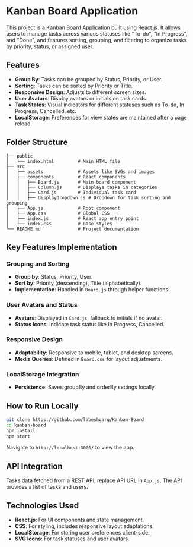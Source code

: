 
# Kanban Board Application

This project is a Kanban Board Application built using React.js. It allows users to manage tasks across various statuses like "To-do", "In Progress", and "Done", and features sorting, grouping, and filtering to organize tasks by priority, status, or assigned user.

## Features

- **Group By**: Tasks can be grouped by Status, Priority, or User.
- **Sorting**: Tasks can be sorted by Priority or Title.
- **Responsive Design**: Adjusts to different screen sizes.
- **User Avatars**: Display avatars or initials on task cards.
- **Task States**: Visual indicators for different statuses such as To-do, In Progress, Cancelled, etc.
- **LocalStorage**: Preferences for view states are maintained after a page reload.

## Folder Structure

```
├── public
│   └── index.html         # Main HTML file
├── src
│   ├── assets             # Assets like SVGs and images
│   ├── components         # React components
│   │   ├── Board.js       # Main board component
│   │   ├── Column.js      # Displays tasks in categories
│   │   ├── Card.js        # Individual task card
│   │   ├── DisplayDropdown.js # Dropdown for task sorting and grouping
│   ├── App.js             # Root component
│   ├── App.css            # Global CSS
│   ├── index.js           # React app entry point
│   └── index.css          # Base styles
└── README.md              # Project documentation
```

## Key Features Implementation

### Grouping and Sorting
- **Group by**: Status, Priority, User.
- **Sort by**: Priority (descending), Title (alphabetically).
- **Implementation**: Handled in `Board.js` through helper functions.

### User Avatars and Status
- **Avatars**: Displayed in `Card.js`, fallback to initials if no avatar.
- **Status Icons**: Indicate task status like In Progress, Cancelled.

### Responsive Design
- **Adaptability**: Responsive to mobile, tablet, and desktop screens.
- **Media Queries**: Defined in `Board.css` for layout adjustments.

### LocalStorage Integration
- **Persistence**: Saves groupBy and orderBy settings locally.

## How to Run Locally

```bash
git clone https://github.com/labeshgarg/Kanban-Board
cd kanban-board
npm install
npm start
```

Navigate to `http://localhost:3000/` to view the app.

## API Integration

Tasks data fetched from a REST API, replace API URL in `App.js`. The API provides a list of tasks and users.

## Technologies Used

- **React.js**: For UI components and state management.
- **CSS**: For styling, includes responsive layout adaptations.
- **LocalStorage**: For storing user preferences client-side.
- **SVG Icons**: For task statuses and user avatars.
